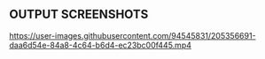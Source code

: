 ## OUTPUT SCREENSHOTS





https://user-images.githubusercontent.com/94545831/205356691-daa6d54e-84a8-4c64-b6d4-ec23bc00f445.mp4




